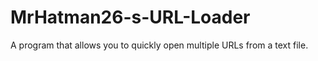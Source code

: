 # MrHatman26-s-URL-Loader
A program that allows you to quickly open multiple URLs from a text file.
